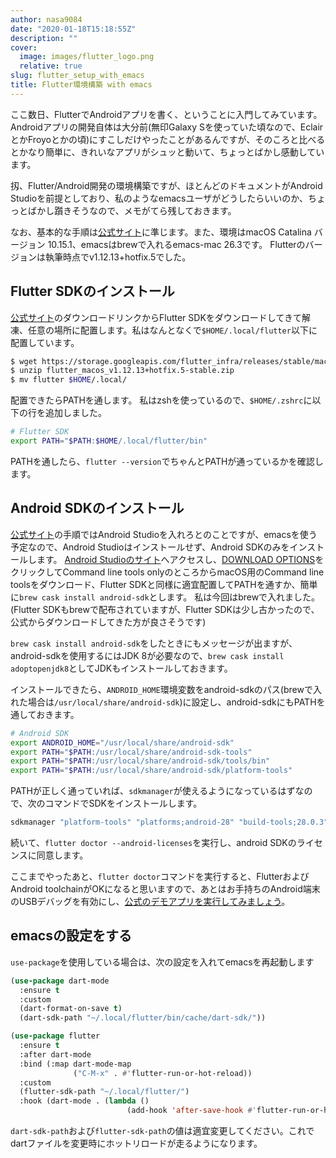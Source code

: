 ```yaml
---
author: nasa9084
date: "2020-01-18T15:18:55Z"
description: ""
cover:
  image: images/flutter_logo.png
  relative: true
slug: flutter_setup_with_emacs
title: Flutter環境構築 with emacs
---
```



ここ数日、FlutterでAndroidアプリを書く、ということに入門してみています。
Androidアプリの開発自体は大分前(無印Galaxy Sを使っていた頃なので、EclairとかFroyoとかの頃)にすこしだけやったことがあるんですが、そのころと比べるとかなり簡単に、きれいなアプリがシュッと動いて、ちょっとばかし感動しています。

扨、Flutter/Android開発の環境構築ですが、ほとんどのドキュメントがAndroid Studioを前提としており、私のようなemacsユーザがどうしたらいいのか、ちょっとばかし躓きそうなので、メモがてら残しておきます。

なお、基本的な手順は[公式サイト](https://flutter.dev/docs/get-started/install/macos)に準じます。また、環境はmacOS Catalina バージョン 10.15.1、emacsはbrewで入れるemacs-mac 26.3です。
Flutterのバージョンは執筆時点でv1.12.13+hotfix.5でした。

## Flutter SDKのインストール

[公式サイト](https://flutter.dev/docs/get-started/install/macos)のダウンロードリンクからFlutter SDKをダウンロードしてきて解凍、任意の場所に配置します。私はなんとなくで`$HOME/.local/flutter`以下に配置しています。

``` bash
$ wget https://storage.googleapis.com/flutter_infra/releases/stable/macos/flutter_macos_v1.12.13+hotfix.5-stable.zip
$ unzip flutter_macos_v1.12.13+hotfix.5-stable.zip
$ mv flutter $HOME/.local/
```

配置できたらPATHを通します。
私はzshを使っているので、`$HOME/.zshrc`に以下の行を追加しました。

``` bash
# Flutter SDK
export PATH="$PATH:$HOME/.local/flutter/bin"
```

PATHを通したら、`flutter --version`でちゃんとPATHが通っているかを確認します。

## Android SDKのインストール

[公式サイト](https://flutter.dev/docs/get-started/install/macos)の手順ではAndroid Studioを入れろとのことですが、emacsを使う予定なので、Android Studioはインストールせず、Android SDKのみをインストールします。
[Android Studioのサイト](https://developer.android.com/studio)へアクセスし、[DOWNLOAD OPTIONS](https://developer.android.com/studio#downloads)をクリックしてCommand line tools onlyのところからmacOS用のCommand line toolsをダウンロード、Flutter SDKと同様に適宜配置してPATHを通すか、簡単に`brew cask install android-sdk`とします。
私は今回はbrewで入れました。(Flutter SDKもbrewで配布されていますが、Flutter SDKは少し古かったので、公式からダウンロードしてきた方が良さそうです)

`brew cask install android-sdk`をしたときにもメッセージが出ますが、android-sdkを使用するにはJDK 8が必要なので、`brew cask install adoptopenjdk8`としてJDKもインストールしておきます。

インストールできたら、`ANDROID_HOME`環境変数をandroid-sdkのパス(brewで入れた場合は`/usr/local/share/android-sdk`)に設定し、android-sdkにもPATHを通しておきます。

``` bash
# Android SDK
export ANDROID_HOME="/usr/local/share/android-sdk"
export PATH="$PATH:/usr/local/share/android-sdk-tools"
export PATH="$PATH:/usr/local/share/android-sdk/tools/bin"
export PATH="$PATH:/usr/local/share/android-sdk/platform-tools"
```

PATHが正しく通っていれば、`sdkmanager`が使えるようになっているはずなので、次のコマンドでSDKをインストールします。

``` bash
sdkmanager "platform-tools" "platforms;android-28" "build-tools;28.0.3"
```

続いて、`flutter doctor --android-licenses`を実行し、android SDKのライセンスに同意します。

ここまでやったあと、`flutter doctor`コマンドを実行すると、FlutterおよびAndroid toolchainがOKになると思いますので、あとはお手持ちのAndroid端末のUSBデバッグを有効にし、[公式のデモアプリを実行してみましょう](https://flutter.dev/docs/get-started/test-drive?tab=terminal)。

## emacsの設定をする

`use-package`を使用している場合は、次の設定を入れてemacsを再起動します

``` lisp
(use-package dart-mode
  :ensure t
  :custom
  (dart-format-on-save t)
  (dart-sdk-path "~/.local/flutter/bin/cache/dart-sdk/"))

(use-package flutter
  :ensure t
  :after dart-mode
  :bind (:map dart-mode-map
              ("C-M-x" . #'flutter-run-or-hot-reload))
  :custom
  (flutter-sdk-path "~/.local/flutter/")
  :hook (dart-mode . (lambda ()
                          (add-hook 'after-save-hook #'flutter-run-or-hot-reload nil t))))
```

`dart-sdk-path`および`flutter-sdk-path`の値は適宜変更してください。これでdartファイルを変更時にホットリロードが走るようになります。



